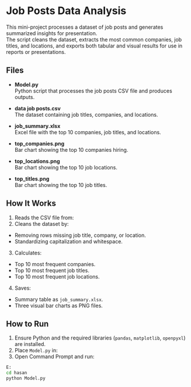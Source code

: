 # Job Posts Data Analysis

This mini-project processes a dataset of job posts and generates summarized insights for presentation.  
The script cleans the dataset, extracts the most common companies, job titles, and locations, and exports both tabular and visual results for use in reports or presentations.

## Files

- **Model.py**  
  Python script that processes the job posts CSV file and produces outputs.

- **data job posts.csv**  
  The dataset containing job titles, companies, and locations.

- **job_summary.xlsx**  
  Excel file with the top 10 companies, job titles, and locations.

- **top_companies.png**  
  Bar chart showing the top 10 companies hiring.

- **top_locations.png**  
  Bar chart showing the top 10 job locations.

- **top_titles.png**  
  Bar chart showing the top 10 job titles.

## How It Works

1. Reads the CSV file from: 
2. Cleans the dataset by:
- Removing rows missing job title, company, or location.
- Standardizing capitalization and whitespace.

3. Calculates:
- Top 10 most frequent companies.
- Top 10 most frequent job titles.
- Top 10 most frequent job locations.

4. Saves:
- Summary table as `job_summary.xlsx`.
- Three visual bar charts as PNG files.

## How to Run

1. Ensure Python and the required libraries (`pandas`, `matplotlib`, `openpyxl`) are installed.
2. Place `Model.py` in:
3. Open Command Prompt and run:
```bash
E:
cd hasan
python Model.py

